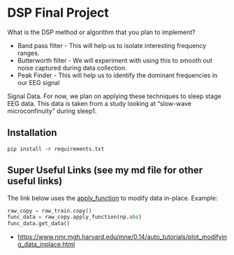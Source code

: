 # DSP Final Project

What is the DSP method or algorithm that you plan to implement?
* Band pass filter - This will help us to isolate interesting frequency ranges. 
* Butterworth filter - We will experiment with using this to smooth out noise captured during data collection.
* Peak Finder - This will help us to identify the dominant frequencies in our EEG signal

Signal Data.
For now, we plan on applying these techniques to sleep stage EEG data. This data is taken from a study looking at “slow-wave microconfinuity” during sleep1.

## Installation
`pip install -r requirements.txt`

## Super Useful Links (see my md file for other useful links)
The link below uses the [apply_function](https://mne.tools/stable/generated/mne.io.Raw.html#mne.io.Raw.apply_function) to modify data in-place. 
Example:
```python
raw_copy = raw_train.copy()
func_data = raw_copy.apply_function(np.abs)
func_data.get_data()
```      
- https://www.nmr.mgh.harvard.edu/mne/0.14/auto_tutorials/plot_modifying_data_inplace.html
